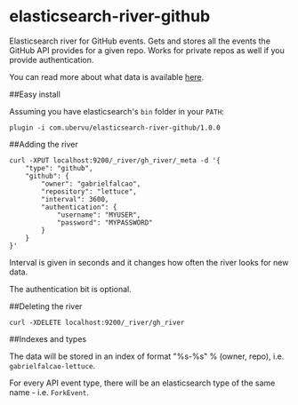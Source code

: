 elasticsearch-river-github
==========================

Elasticsearch river for GitHub events. Gets and stores all the events the GitHub API
provides for a given repo. Works for private repos as well if you provide authentication.

You can read more about what data is available [here](http://developer.github.com/v3/activity/events/).

##Easy install

Assuming you have elasticsearch's `bin` folder in your `PATH`:

```
plugin -i com.ubervu/elasticsearch-river-github/1.0.0
```

##Adding the river

```
curl -XPUT localhost:9200/_river/gh_river/_meta -d '{
    "type": "github",
    "github": {
        "owner": "gabrielfalcao",
        "repository": "lettuce",
        "interval": 3600,
        "authentication": {
            "username": "MYUSER",
            "password": "MYPASSWORD"
        }
    }
}'
```

Interval is given in seconds and it changes how often the river looks for new data.

The authentication bit is optional.

##Deleting the river

```
curl -XDELETE localhost:9200/_river/gh_river
```

##Indexes and types

The data will be stored in an index of format "%s-%s" % (owner, repo), i.e.
`gabrielfalcao-lettuce`.

For every API event type, there will be an elasticsearch type of the same name -
i.e. `ForkEvent`.
